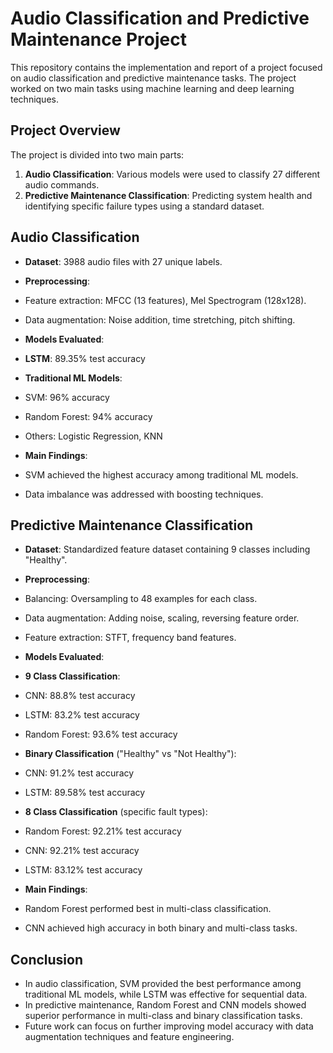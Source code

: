 # Audio Classification and Predictive Maintenance Project

This repository contains the implementation and report of a project focused on audio classification and predictive maintenance tasks. The project worked on two main tasks using machine learning and deep learning techniques.

## Project Overview

The project is divided into two main parts:

1. **Audio Classification**: Various models were used to classify 27 different audio commands.
2. **Predictive Maintenance Classification**: Predicting system health and identifying specific failure types using a standard dataset.

## Audio Classification

- **Dataset**: 3988 audio files with 27 unique labels.
- **Preprocessing**:

- Feature extraction: MFCC (13 features), Mel Spectrogram (128x128).
- Data augmentation: Noise addition, time stretching, pitch shifting.
- **Models Evaluated**:
- **LSTM**: 89.35% test accuracy
- **Traditional ML Models**:
- SVM: 96% accuracy
- Random Forest: 94% accuracy
- Others: Logistic Regression, KNN
- **Main Findings**:
- SVM achieved the highest accuracy among traditional ML models.
- Data imbalance was addressed with boosting techniques.

## Predictive Maintenance Classification

- **Dataset**: Standardized feature dataset containing 9 classes including "Healthy".
- **Preprocessing**:
- Balancing: Oversampling to 48 examples for each class.
- Data augmentation: Adding noise, scaling, reversing feature order.

- Feature extraction: STFT, frequency band features.

- **Models Evaluated**:

- **9 Class Classification**:
- CNN: 88.8% test accuracy
- LSTM: 83.2% test accuracy
- Random Forest: 93.6% test accuracy
- **Binary Classification** ("Healthy" vs "Not Healthy"):
- CNN: 91.2% test accuracy
- LSTM: 89.58% test accuracy
- **8 Class Classification** (specific fault types):
- Random Forest: 92.21% test accuracy
- CNN: 92.21% test accuracy
- LSTM: 83.12% test accuracy
- **Main Findings**:
- Random Forest performed best in multi-class classification.
- CNN achieved high accuracy in both binary and multi-class tasks.

## Conclusion

- In audio classification, SVM provided the best performance among traditional ML models, while LSTM was effective for sequential data.
- In predictive maintenance, Random Forest and CNN models showed superior performance in multi-class and binary classification tasks.
- Future work can focus on further improving model accuracy with data augmentation techniques and feature engineering.
